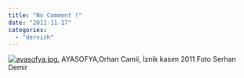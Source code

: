 ```yaml
---
title: "No Comment !"
date: "2011-11-17"
categories: 
  - "dervish"
---
```


[![ayasofya.jpg](/uploads/2011/11/ayasofya.jpg).](/uploads/2011/11/ayasofya.jpg "ayasofya.jpg") AYASOFYA,Orhan Camii, İznik kasım 2011 Foto Serhan Demir
